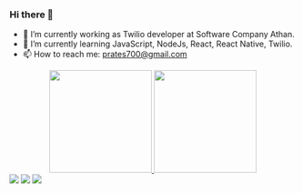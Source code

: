 ### Hi there 👋

- 🔭 I’m currently working as Twilio developer at Software Company Athan.
- 🌱 I’m currently learning JavaScript, NodeJs, React, React Native, Twilio.
- 📫 How to reach me: prates700@gmail.com
<div align="center">
  <a href="https://github.com/iuryprates">
  <img height="180em" src="https://github-readme-stats.vercel.app/api?username=iuryprates&show_icons=true&theme=dracula&include_all_commits=true&count_private=true"/>
  <img height="180em" src="https://github-readme-stats.vercel.app/api/top-langs/?username=iuryprates&layout=compact&langs_count=7&theme=dracula"/>
</div>

  <div> 
  <a href="https://instagram.com/pratsiury" target="_blank" rel="noopener noreferrer"><img src="https://img.shields.io/badge/-Instagram-%23E4405F?style=for-the-badge&logo=instagram&logoColor=white" target="_blank"></a> 
  <a href = "mailto:prates700@gmail.com"><img src="https://img.shields.io/badge/-Gmail-%23333?style=for-the-badge&logo=gmail&logoColor=white" target="_blank"></a>
  <a href="https://www.linkedin.com/in/iury-prates" target="_blank" rel="noopener noreferrer"><img src="https://img.shields.io/badge/-LinkedIn-%230077B5?style=for-the-badge&logo=linkedin&logoColor=white" target="_blank"></a> 
</div>
